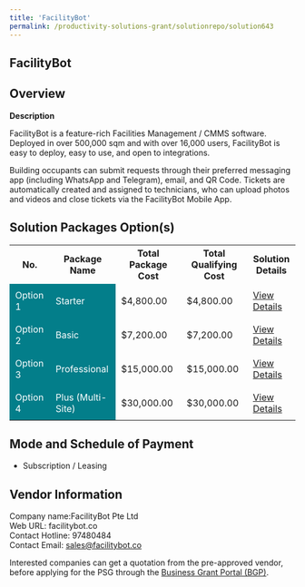 ```yaml
---
title: 'FacilityBot'
permalink: /productivity-solutions-grant/solutionrepo/solution643
---
```


## FacilityBot

## Overview

**Description**

FacilityBot is a feature-rich Facilities Management / CMMS software. Deployed in over 500,000 sqm and with over 16,000 users, FacilityBot is easy to deploy, easy to use, and open to integrations.

Building occupants can submit requests through their preferred messaging app (including WhatsApp and Telegram), email, and QR Code. Tickets are automatically created and assigned to technicians, who can upload photos and videos and close tickets via the FacilityBot Mobile App.

## Solution Packages Option(s)

<table>
<tr>
<th><b>No.</b></th>
<th><b>Package Name</b></th>
<th><b>Total Package Cost</b></th>
<th><b>Total Qualifying Cost</b></th>
<th><b>Solution Details</b></th>
</tr>
<tr>
<td style='padding: 10px; background-color: #037E8A; color: #FFFFFF;'>Option 1</td>
<td style='padding: 10px; background-color: #037E8A; color: #FFFFFF;'>Starter</td>
<td style='padding: 10px;'>$4,800.00</td>
<td style='padding: 10px;'>$4,800.00</td>
<td style='padding: 10px;'><a href='/images/psg/FacilityBot_Desensitised_Annex_3_Part_1.pdf' target='_blank'>View Details</a></td>
</tr>
<tr>
<td style='padding: 10px; background-color: #037E8A; color: #FFFFFF;'>Option 2</td>
<td style='padding: 10px; background-color: #037E8A; color: #FFFFFF;'>Basic</td>
<td style='padding: 10px;'>$7,200.00</td>
<td style='padding: 10px;'>$7,200.00</td>
<td style='padding: 10px;'><a href='/images/psg/FacilityBot_Desensitised_Annex_3_Part_2.pdf' target='_blank'>View Details</a></td>
</tr>
<tr>
<td style='padding: 10px; background-color: #037E8A; color: #FFFFFF;'>Option 3</td>
<td style='padding: 10px; background-color: #037E8A; color: #FFFFFF;'>Professional</td>
<td style='padding: 10px;'>$15,000.00</td>
<td style='padding: 10px;'>$15,000.00</td>
<td style='padding: 10px;'><a href='/images/psg/FacilityBot_Desensitised_Annex_3_Part_3.pdf' target='_blank'>View Details</a></td>
</tr>
<tr>
<td style='padding: 10px; background-color: #037E8A; color: #FFFFFF;'>Option 4</td>
<td style='padding: 10px; background-color: #037E8A; color: #FFFFFF;'>Plus (Multi-Site)</td>
<td style='padding: 10px;'>$30,000.00</td>
<td style='padding: 10px;'>$30,000.00</td>
<td style='padding: 10px;'><a href='/images/psg/FacilityBot_Desensitised_Annex_3_Part_4.pdf' target='_blank'>View Details</a></td>
</tr>
</table>

## Mode and Schedule of Payment

 - Subscription / Leasing

## Vendor Information

 Company name:FacilityBot Pte Ltd<br>Web URL: facilitybot.co <br>Contact Hotline: 97480484 <br>Contact Email: sales@facilitybot.co 

Interested companies can get a quotation from the pre-approved vendor, before applying for the PSG through the <a href='https://www.businessgrants.gov.sg/' target='_blank' rel='noopener'>Business Grant Portal (BGP)</a>.

<script src="/jquery/resize-tables.js"></script>
